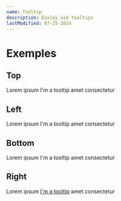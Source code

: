 ```yaml
---
name: Tooltip
description: Easley use tooltips
lastModified: 07-25-2024
---
```

<script>
  import { Tooltip } from "$lib/components";
</script>

# Exemples

## Top

Lorem ipsum <Tooltip title="dolor sit">I'm a tooltip</Tooltip> amet consectetur


## Left

Lorem ipsum <Tooltip title="dolor sit" position="left">I'm a tooltip</Tooltip> amet consectetur


## Bottom

Lorem ipsum <Tooltip title="dolor sit" position="bottom">I'm a tooltip</Tooltip> amet consectetur


## Right

Lorem ipsum <Tooltip title="dolor sit">[I'm a tooltip](/test)</Tooltip> amet consectetur
